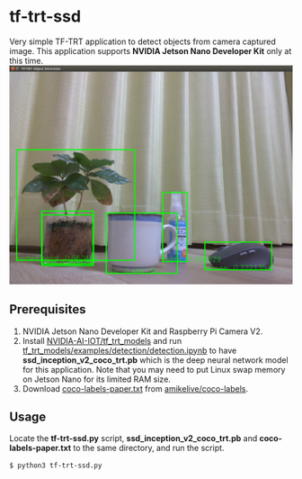 # tf-trt-ssd
Very simple TF-TRT application to detect objects from camera captured image.
This application supports **NVIDIA Jetson Nano Developer Kit** only at this time.
![Screenshot](screenshot.png)

## Prerequisites
1. NVIDIA Jetson Nano Developer Kit and Raspberry Pi Camera V2.
1. Install [NVIDIA-AI-IOT/tf_trt_models](https://github.com/NVIDIA-AI-IOT/tf_trt_models) and run [tf_trt_models/examples/detection/detection.ipynb](https://github.com/NVIDIA-AI-IOT/tf_trt_models/blob/master/examples/detection/detection.ipynb) to have **ssd_inception_v2_coco_trt.pb** which is the deep neural network model for this application. Note that you may need to put Linux swap memory on Jetson Nano for its limited RAM size.
1. Download [coco-labels-paper.txt](https://github.com/amikelive/coco-labels/blob/master/coco-labels-paper.txt) from [amikelive/coco-labels](https://github.com/amikelive/coco-labels).

## Usage
Locate the **tf-trt-ssd.py** script, **ssd_inception_v2_coco_trt.pb** and **coco-labels-paper.txt** to the same directory, and run the script.
~~~
$ python3 tf-trt-ssd.py
~~~
